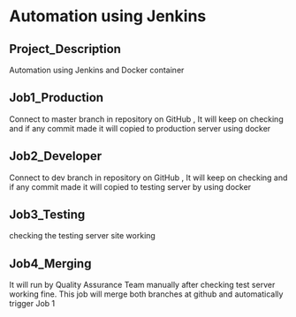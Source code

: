 # Automation using Jenkins 
 
## Project_Description
Automation using Jenkins and Docker container 

## Job1_Production
Connect to master branch in repository on GitHub , It will keep on checking and if any commit made it will copied to production server using docker 

## Job2_Developer
Connect to dev branch in repository on GitHub , It will keep on checking and if any commit made it will copied to testing server by using docker

## Job3_Testing
checking the testing server site working

## Job4_Merging
It will run by Quality Assurance Team manually after checking test server working fine. This job will merge both branches at github and automatically trigger Job 1
